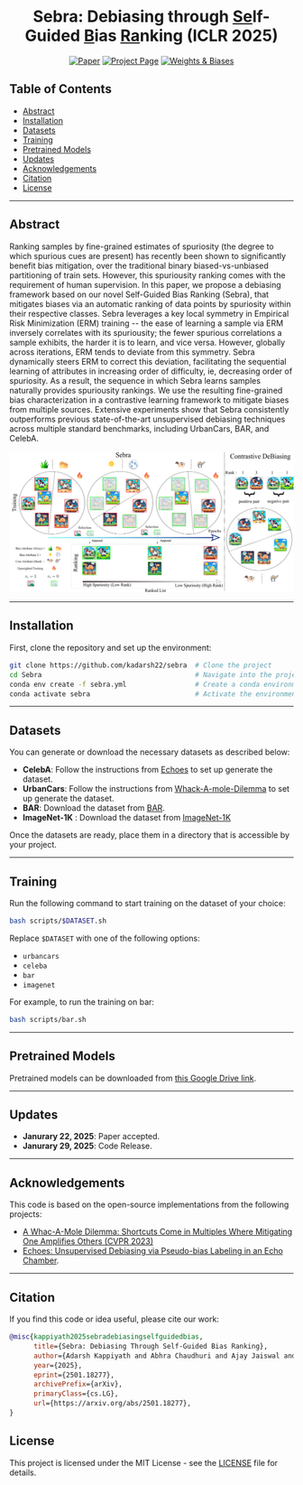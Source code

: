 
<div align="center">    
 
# Sebra: Debiasing through <u>Se</u>lf-Guided <u>B</u>ias <u>Ra</u>nking (ICLR 2025)

[![Paper](https://img.shields.io/badge/arXiv-Paper-blue?style=flat-square)](http://arxiv.org/abs/2501.18277)
[![Project Page](https://img.shields.io/badge/projectpage-8A2BE2)](https://kadarsh22.github.io/sebra_iclr25/)
[![Weights & Biases](https://img.shields.io/badge/Weights_&_Biases-FFCC33?style=flat-square&logo=WeightsAndBiases&logoColor=black)](https://wandb.ai/kadarsh22/Sebra)


</div>

## Table of Contents

- [Abstract](#abstract)
- [Installation](#installation)
- [Datasets](#datasets)
- [Training](#training)
- [Pretrained Models](#pretrained-models)
- [Updates](#updates)
- [Acknowledgements](#acknowledgements)
- [Citation](#citation)
- [License](#license)

---

## Abstract

Ranking samples by fine-grained estimates of spuriosity (the degree to which spurious cues are present) has recently been shown to significantly benefit bias mitigation, over the traditional binary biased-vs-unbiased partitioning of train sets. However, this spuriousity ranking comes with the requirement of human supervision. In this paper, we propose a debiasing framework based on our novel Self-Guided Bias Ranking (Sebra), that mitigates biases via an automatic ranking of data points by spuriosity within their respective classes. Sebra leverages a key local symmetry in Empirical Risk Minimization (ERM) training -- the ease of learning a sample via ERM inversely correlates with its spuriousity; the fewer spurious correlations a sample exhibits, the harder it is to learn, and vice versa. However, globally across iterations, ERM tends to deviate from this symmetry. Sebra dynamically steers ERM to correct this deviation, facilitating the sequential learning of attributes in increasing order of difficulty, ie, decreasing order of spuriosity. As a result, the sequence in which Sebra learns samples naturally provides spuriousity rankings. We use the resulting fine-grained bias characterization in a contrastive learning framework to mitigate biases from multiple sources. Extensive experiments show that Sebra consistently outperforms previous state-of-the-art unsupervised debiasing techniques across multiple standard benchmarks, including UrbanCars, BAR, and CelebA.

<p align="center">
  <img src="assets/sebra.png" alt="Sebra Model Overview"/>
</p>

---

## Installation

First, clone the repository and set up the environment:

```bash
git clone https://github.com/kadarsh22/sebra  # Clone the project
cd Sebra                                      # Navigate into the project directory
conda env create -f sebra.yml                 # Create a conda environment with dependencies
conda activate sebra                          # Activate the environment
```

---

## Datasets

You can generate or download the necessary datasets as described below:

- **CelebA**: Follow the instructions from [Echoes](https://github.com/isruihu/Echoes) to set up generate the dataset.
- **UrbanCars**: Follow the instructions from [Whack-A-mole-Dilemma](https://github.com/facebookresearch/Whac-A-Mole) to set up generate the dataset.
- **BAR**: Download the dataset from [BAR](https://github.com/simpleshinobu/IRMCon).
- **ImageNet-1K** : Download the dataset from [ImageNet-1K](https://image-net.org/download.php)

Once the datasets are ready, place them in a directory that is accessible by your project.

---

## Training

Run the following command to start training on the dataset of your choice:

```bash
bash scripts/$DATASET.sh
```

Replace `$DATASET` with one of the following options:
- `urbancars`
- `celeba`
- `bar`
- `imagenet`

For example, to run the training on bar:

```bash
bash scripts/bar.sh
```

---

## Pretrained Models

Pretrained models can be downloaded from [this Google Drive link](https://drive.google.com/drive/folders/18SrboWdenOYQiib7DkBs4x4-31aAJVb6?usp=sharing). 

---

## Updates

- **Janurary 22, 2025**: Paper accepted.
- **Janurary 29, 2025**: Code Release.

---

## Acknowledgements

This code is based on the open-source implementations from the following projects:
- [A Whac-A-Mole Dilemma: Shortcuts Come in Multiples Where Mitigating One Amplifies Others (CVPR 2023)](https://github.com/facebookresearch/Whac-A-Mole)
- [Echoes: Unsupervised Debiasing via Pseudo-bias Labeling in an Echo Chamber](https://github.com/isruihu/Echoes).

---

## Citation

If you find this code or idea useful, please cite our work: 

```bib
@misc{kappiyath2025sebradebiasingselfguidedbias,
      title={Sebra: Debiasing Through Self-Guided Bias Ranking}, 
      author={Adarsh Kappiyath and Abhra Chaudhuri and Ajay Jaiswal and Ziquan Liu and Yunpeng Li and Xiatian Zhu and Lu Yin},
      year={2025},
      eprint={2501.18277},
      archivePrefix={arXiv},
      primaryClass={cs.LG},
      url={https://arxiv.org/abs/2501.18277}, 
}

```


## License

This project is licensed under the MIT License - see the [LICENSE](LICENSE) file for details.
